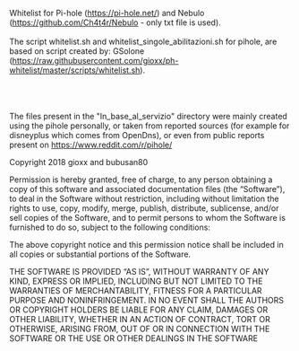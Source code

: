 Whitelist for Pi-hole (https://pi-hole.net/) and Nebulo (https://github.com/Ch4t4r/Nebulo - only txt file is used).<br></br>
The script whitelist.sh and whitelist_singole_abilitazioni.sh for pihole, are based on script created by: GSolone (https://raw.githubusercontent.com/gioxx/ph-whitelist/master/scripts/whitelist.sh).<br></br>

<br></br>
The files present in the "In_base_al_servizio" directory were mainly created using the pihole personally, 
or taken from reported sources (for example for disneyplus which comes from OpenDns), or even from public reports present on https://www.reddit.com/r/pihole/

Copyright 2018 gioxx and bubusan80

Permission is hereby granted, free of charge, to any person obtaining a copy of this software and associated documentation files (the “Software”), to deal in the Software without restriction, including without limitation the rights to use, copy, modify, merge, publish, distribute, sublicense, and/or sell copies of the Software, and to permit persons to whom the Software is furnished to do so, subject to the following conditions:

The above copyright notice and this permission notice shall be included in all copies or substantial portions of the Software.

THE SOFTWARE IS PROVIDED “AS IS”, WITHOUT WARRANTY OF ANY KIND, EXPRESS OR IMPLIED, INCLUDING BUT NOT LIMITED TO THE WARRANTIES OF MERCHANTABILITY, FITNESS FOR A PARTICULAR PURPOSE AND NONINFRINGEMENT. IN NO EVENT SHALL THE AUTHORS OR COPYRIGHT HOLDERS BE LIABLE FOR ANY CLAIM, DAMAGES OR OTHER LIABILITY, WHETHER IN AN ACTION OF CONTRACT, TORT OR OTHERWISE, ARISING FROM, OUT OF OR IN CONNECTION WITH THE SOFTWARE OR THE USE OR OTHER DEALINGS IN THE SOFTWARE
